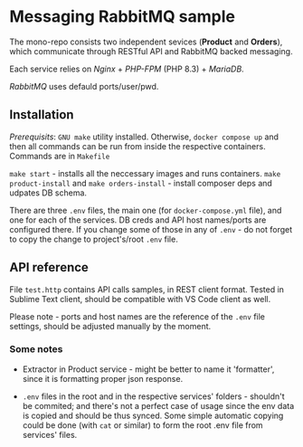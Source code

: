 # Messaging RabbitMQ sample

The mono-repo consists two independent sevices (**Product** and **Orders**), which communicate through RESTful API and RabbitMQ backed messaging.

Each service relies on _Nginx_ + _PHP-FPM_ (PHP 8.3) + _MariaDB_.

_RabbitMQ_ uses defauld ports/user/pwd.

## Installation

_Prerequisits_: `GNU make` utility installed. Otherwise, `docker compose up` and then all commands can be run from inside the respective containers. Commands are in `Makefile`


`make start` - installs all the neccessary images and runs containers.
`make product-install` and `make orders-install` - install composer deps and udpates DB schema.

There are three `.env` files, the main one (for `docker-compose.yml` file), and one for each of the services. DB creds and API host names/ports are configured there. If you change some of those in any of `.env` - do not forget to copy the change to project's/root `.env` file.

## API reference

File `test.http` contains API calls samples, in REST client format. Tested in Sublime Text client, should be compatible with VS Code client as well.

Please note - ports and host names are the reference of the `.env` file settings, should be adjusted manually by the moment.

### Some notes

* Extractor in Product service - might be better to name it 'formatter', since it is formatting proper json response.

* `.env` files in the root and in the respective services' folders - shouldn't be commited; and there's not a perfect case of usage since the env data is copied and should be thus synced. Some simple automatic copying could be done (with `cat` or similar) to form the root .env file from services' files.
